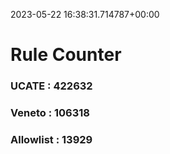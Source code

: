 2023-05-22 16:38:31.714787+00:00
# Rule Counter 
 ### UCATE : 422632

 ### Veneto : 106318

 ### Allowlist : 13929